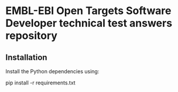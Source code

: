 # EMBL-EBI Open Targets Software Developer technical test answers repository


## Installation

Install the Python dependencies using:

pip install -r requirements.txt
